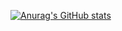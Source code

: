 [![Anurag's GitHub stats](https://github-readme-stats.vercel.app/api?username=DarsoX?theme=blue-green)](https://github.com/anuraghazra/github-readme-stats)



